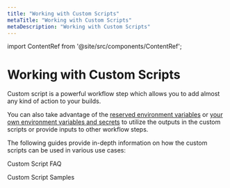```yaml
---
title: "Working with Custom Scripts"
metaTitle: "Working with Custom Scripts"
metaDescription: "Working with Custom Scripts"
---
```


import ContentRef from '@site/src/components/ContentRef';

# Working with Custom Scripts

Custom script is a powerful workflow step which allows you to add almost any kind of action to your builds.

You can also take advantage of the [reserved environment variables](/environment-variables/appcircle-specific-environment-variables) or [your own environment variables and secrets](/environment-variables/managing-variables) to utilize the outputs in the custom scripts or provide inputs to other workflow steps.

The following guides provide in-depth information on how the custom scripts can be used in various use cases:

<ContentRef url="./custom-script-faq">Custom Script FAQ</ContentRef>

<ContentRef url="./custom-script-samples">Custom Script Samples</ContentRef>
